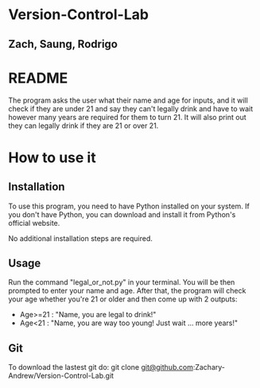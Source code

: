 # Version-Control-Lab

## Zach, Saung, Rodrigo

# README

The program asks the user what their name and age for inputs, and it will check if they are under 21 and say they can't legally drink and have to wait however many years are required for them to turn 21. It will also print out they can legally drink if they are 21 or over 21.

# How to use it
## Installation

To use this program, you need to have Python installed on your system. If you don't have Python, you can download and install it from Python's official website.

No additional installation steps are required.

## Usage

Run the command "legal_or_not.py" in your terminal.
You will be then prompted to enter your name and age.
After that, the program will check your age whether you're 21 or older and then come up with 2 outputs:
- Age>=21 : "Name, you are legal to drink!"
- Age<21 : "Name, you are way too young! Just wait ... more years!"

## Git

To download the lastest git do:
git clone git@github.com:Zachary-Andrew/Version-Control-Lab.git
